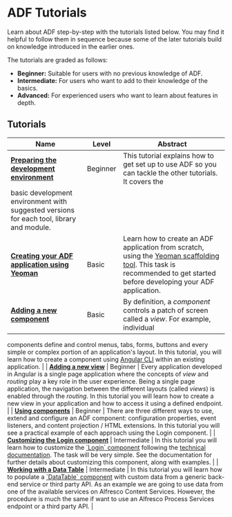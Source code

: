 # ADF Tutorials

Learn about ADF step-by-step with the tutorials listed below.
You may find it helpful to follow them in sequence because some of the
later tutorials build on knowledge introduced in the earlier ones.

The tutorials are graded as follows:

-   **Beginner:** Suitable for users with no previous knowledge of ADF.
-   **Intermediate:** For users who want to add to their knowledge of the basics.
-   **Advanced:** For experienced users who want to learn about features in depth.

## Tutorials

| Name | Level | Abstract |
| -- | -- | -- |
| [**Preparing the development environment**](preparing-environment.md) | Beginner | This tutorial explains how to get set up to use ADF so you can tackle the other tutorials. It covers the
basic development environment with suggested versions for each tool, library and module. |
| [**Creating your ADF application using Yeoman**](creating-the-app-using-yeoman.md) | Basic | Learn how to create an ADF application from scratch, using the [Yeoman scaffolding tool](http://yeoman.io/). This task is recommended to get started before developing your ADF application. |
| [**Adding a new component**](new-component.md) | Basic | By definition, a _component_ controls a patch of screen called a _view_. For example, individual
components define and control menus, tabs, forms, buttons and every simple or complex portion of
an application's layout. In this tutorial, you will learn how to create a component using
[Angular CLI](https://cli.angular.io/) within an existing application. |
| [**Adding a new view**](new-view.md) | Beginner | Every application developed in Angular is a single page application where the concepts of _view_ and _routing_ play a key role in the user experience. Being a single page application, the navigation between the different layouts (called _views_) is enabled through the _routing_. In this tutorial you will learn how to create a new view in your application and how to access it using a defined endpoint. |
| [**Using components**](using-components.md) | Beginner | There are three different ways to use, extend and configure an ADF component: configuration properties,
event listeners, and content projection / HTML extensions. In this tutorial you will see a practical
example of each approach using the Login component. |
| [**Customizing the Login component**](customising-login.md) | Intermediate | In this tutorial you will learn how to customize the
[\`Login\` component](https://alfresco.github.io/adf-component-catalog/components/LoginComponent.html) following the [technical documentation](https://alfresco.github.io/adf-component-catalog/components/LoginComponent.html).
The task will be very simple. See the documentation for further details about customizing
this component, along with examples. |
| [**Working with a Data Table**](working-with-data-table.md) | Intermediate | In this tutorial you will learn how to populate a [\`DataTable\` component](https://alfresco.github.io/adf-component-catalog/components/DataTableComponent.html)
with custom data from a generic back-end service or third party API. As an example we are going to use
data from one of the available services on Alfresco Content Services. However, the procedure is much the
same if want to use an Alfresco Process Services endpoint or a third party API. |
